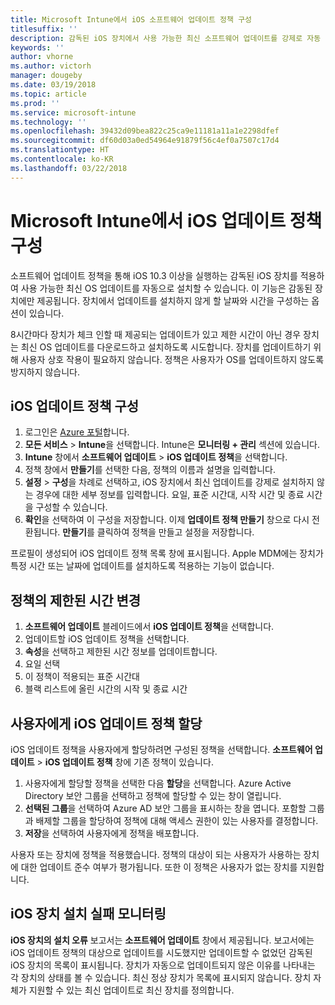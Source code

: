 ```yaml
---
title: Microsoft Intune에서 iOS 소프트웨어 업데이트 정책 구성
titlesuffix: ''
description: 감독된 iOS 장치에서 사용 가능한 최신 소프트웨어 업데이트를 강제로 자동 설치하기 위한 iOS의 업데이트 정책을 구성합니다.
keywords: ''
author: vhorne
ms.author: victorh
manager: dougeby
ms.date: 03/19/2018
ms.topic: article
ms.prod: ''
ms.service: microsoft-intune
ms.technology: ''
ms.openlocfilehash: 39432d09bea822c25ca9e11181a11a1e2298dfef
ms.sourcegitcommit: df60d03a0ed54964e91879f56c4ef0a7507c17d4
ms.translationtype: HT
ms.contentlocale: ko-KR
ms.lasthandoff: 03/22/2018
---
```

# <a name="configure-ios-update-policies-in-microsoft-intune"></a>Microsoft Intune에서 iOS 업데이트 정책 구성

소프트웨어 업데이트 정책을 통해 iOS 10.3 이상을 실행하는 감독된 iOS 장치를 적용하여 사용 가능한 최신 OS 업데이트를 자동으로 설치할 수 있습니다. 이 기능은 감동된 장치에만 제공됩니다. 장치에서 업데이트를 설치하지 않게 할 날짜와 시간을 구성하는 옵션이 있습니다. 

8시간마다 장치가 체크 인할 때 제공되는 업데이트가 있고 제한 시간이 아닌 경우 장치는 최신 OS 업데이트를 다운로드하고 설치하도록 시도합니다. 장치를 업데이트하기 위해 사용자 상호 작용이 필요하지 않습니다. 정책은 사용자가 OS를 업데이트하지 않도록 방지하지 않습니다.

## <a name="configure-the-ios-update-policy"></a>iOS 업데이트 정책 구성
1. 로그인은 [Azure 포털](https://portal.azure.com)합니다.
2. **모든 서비스** > **Intune**을 선택합니다. Intune은 **모니터링 + 관리** 섹션에 있습니다.
3. **Intune** 창에서 **소프트웨어 업데이트** > **iOS 업데이트 정책**을 선택합니다.
4. 정책 창에서 **만들기**를 선택한 다음, 정책의 이름과 설명을 입력합니다.
5. **설정** > **구성**을 차례로 선택하고, iOS 장치에서 최신 업데이트를 강제로 설치하지 않는 경우에 대한 세부 정보를 입력합니다. 요일, 표준 시간대, 시작 시간 및 종료 시간을 구성할 수 있습니다.
6. **확인**을 선택하여 이 구성을 저장합니다. 이제 **업데이트 정책 만들기** 창으로 다시 전환됩니다. **만들기**를 클릭하여 정책을 만들고 설정을 저장합니다.

프로필이 생성되어 iOS 업데이트 정책 목록 창에 표시됩니다. Apple MDM에는 장치가 특정 시간 또는 날짜에 업데이트를 설치하도록 적용하는 기능이 없습니다. 

## <a name="change-the-restricted-times-for-the-policy"></a>정책의 제한된 시간 변경

1.  **소프트웨어 업데이트** 블레이드에서 **iOS 업데이트 정책**을 선택합니다.
2.  업데이트할 iOS 업데이트 정책을 선택합니다.
3.  **속성**을 선택하고 제한된 시간 정보를 업데이트합니다.
4.  요일 선택
5.  이 정책이 적용되는 표준 시간대
6.  블랙 리스트에 올린 시간의 시작 및 종료 시간

## <a name="assign-an-ios-update-policy-to-users"></a>사용자에게 iOS 업데이트 정책 할당

iOS 업데이트 정책을 사용자에게 할당하려면 구성된 정책을 선택합니다. **소프트웨어 업데이트** > **iOS 업데이트 정책** 창에 기존 정책이 있습니다.

1. 사용자에게 할당할 정책을 선택한 다음 **할당**을 선택합니다. Azure Active Directory 보안 그룹을 선택하고 정책에 할당할 수 있는 창이 열립니다.
2. **선택된 그룹**을 선택하여 Azure AD 보안 그룹을 표시하는 창을 엽니다. 포함할 그룹과 배제할 그룹을 할당하여 정책에 대해 액세스 권한이 있는 사용자를 결정합니다.
3. **저장**을 선택하여 사용자에게 정책을 배포합니다.

사용자 또는 장치에 정책을 적용했습니다. 정책의 대상이 되는 사용자가 사용하는 장치에 대한 업데이트 준수 여부가 평가됩니다. 또한 이 정책은 사용자가 없는 장치를 지원합니다.

## <a name="monitor-ios-device-installation-failures"></a>iOS 장치 설치 실패 모니터링
<!-- 1352223 -->
**iOS 장치의 설치 오류** 보고서는 **소프트웨어 업데이트** 창에서 제공됩니다. 보고서에는 iOS 업데이트 정책의 대상으로 업데이트를 시도했지만 업데이트할 수 없었던 감독된 iOS 장치의 목록이 표시됩니다. 장치가 자동으로 업데이트되지 않은 이유를 나타내는 각 장치의 상태를 볼 수 있습니다. 최신 정상 장치가 목록에 표시되지 않습니다. 장치 자체가 지원할 수 있는 최신 업데이트로 최신 장치를 정의합니다.
